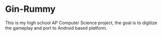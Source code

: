 # Gin-Rummy
This is my high school AP Computer Science project, the goal is to digitize the gameplay and port to Android based platform.
